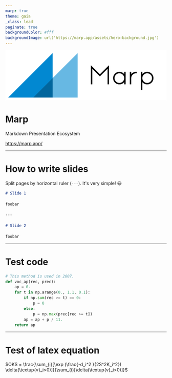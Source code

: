 ```yaml
---
marp: true
theme: gaia
_class: lead
paginate: true
backgroundColor: #fff
backgroundImage: url('https://marp.app/assets/hero-background.jpg')
---
```

<!-- theme: uncover -->

![bg left:40% 80%](https://raw.githubusercontent.com/marp-team/marp/master/marp.png)

# **Marp**

Markdown Presentation Ecosystem

https://marp.app/

---

# How to write slides

Split pages by horizontal ruler (`---`). It's very simple! :satisfied:

```markdown
# Slide 1

foobar

---

# Slide 2

foobar
```

---

# Test code

```python
# This method is used in 2007.
def voc_ap(rec, prec): 
    ap = 0.
    for t in np.arange(0., 1.1, 0.1):
        if np.sum(rec >= t) == 0:
            p = 0
        else:
            p = np.max(prec[rec >= t])
        ap = ap + p / 11.
    return ap
```
---

# Test of latex equation

$OKS = \frac{\sum_{i}[\exp (\frac{-d_i^2 }{2S^2K_i^2})
\delta(\textup{v}_i>0)]}{\sum_{i}[\delta(\textup{v}_i>0)]}$
